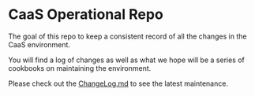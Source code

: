 # CaaS Operational Repo

The goal of this repo to keep a consistent record of all the changes in the CaaS environment.

You will find a log of changes as well as what we hope will be a series of cookbooks on maintaining the environment.

Please check out the [ChangeLog.md](https://github.com/Pivotal-Field-Engineering/CaaSEnv/blob/master/ChangeLog.md) to see the latest maintenance.  
